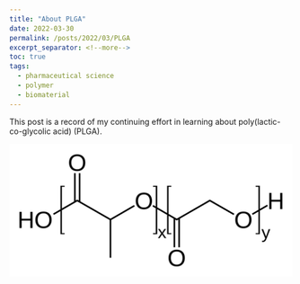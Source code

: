 ```yaml
---
title: "About PLGA"
date: 2022-03-30
permalink: /posts/2022/03/PLGA
excerpt_separator: <!--more-->
toc: true
tags:
  - pharmaceutical science
  - polymer
  - biomaterial
---
```


This post is a record of my continuing effort in learning about poly(lactic-co-glycolic acid) (PLGA).

<!--more-->

<img src="/images/posts/2880px-PLGA.png" style="display: block; margin: auto;" />
